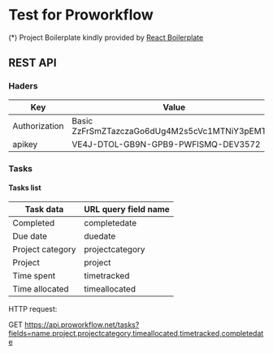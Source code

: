 # Test for Proworkflow

(*) Project Boilerplate kindly provided by [React Boilerplate](https://github.com/react-boilerplate/react-boilerplate)

## REST API
### Haders
| Key | Value |
|---|---|
| Authorization | Basic ZzFrSmZTazczaGo6dUg4M2s5cVc1MTNiY3pEMTg= |
| apikey | VE4J-DTOL-GB9N-GPB9-PWFISMQ-DEV3572 |


### Tasks
#### Tasks list
| Task data | URL query field name |
|---|---|
| Completed | completedate |
| Due date | duedate |
| Project category | projectcategory |
| Project | project | project |
| Time spent | timetracked |
| Time allocated | timeallocated |

HTTP request:

GET https://api.proworkflow.net/tasks?fields=name,project,projectcategory,timeallocated,timetracked,completedate
